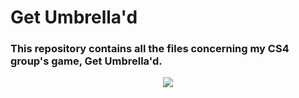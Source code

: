 # Get Umbrella'd

### This repository contains all the files concerning my CS4 group's game, Get Umbrella'd. 

<p align="center">
  <img src="https://media.tenor.com/8AqUPOC5GMgAAAAi/parrot-party.gif" />
</p>
